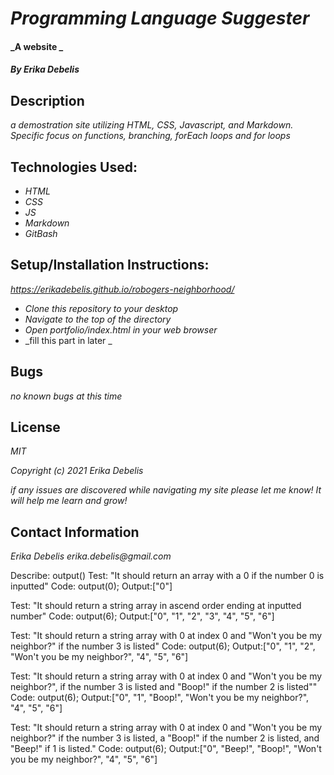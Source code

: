 # _Programming Language Suggester_

#### _A website _

#### _By Erika Debelis_

## Description

_a demostration site utilizing HTML, CSS, Javascript, and Markdown. Specific focus on functions, branching, forEach loops and for loops_

## Technologies Used:

* _HTML_
* _CSS_
* _JS_
* _Markdown_
* _GitBash_

## Setup/Installation Instructions:

_https://erikadebelis.github.io/robogers-neighborhood/_

* _Clone this repository to your desktop_
* _Navigate to the top of the directory_
* _Open portfolio/index.html in your web browser_
* _fill this part in later _


## Bugs

_no known bugs at this time_

## License

_MIT_

_Copyright (c) 2021 Erika Debelis_

_if any issues are discovered while navigating my site please let me know! It will help me learn and grow!_

## Contact Information

_Erika Debelis erika.debelis@gmail.com_


Describe: output()
Test: "It should return an array with a 0 if the number 0 is inputted"
Code: output(0);
Output:["0"]

Test: "It should return a string array in ascend order ending at inputted number"
Code: output(6);
Output:["0", "1", "2", "3", "4", "5", "6"]


Test: "It should return a string array with 0 at index 0 and "Won't you be my neighbor?" if the number 3 is listed"
Code: output(6);
Output:["0", "1", "2", "Won't you be my neighbor?", "4", "5", "6"]

Test: "It should return a string array with 0 at index 0 and "Won't you be my neighbor?", if the number 3 is listed and "Boop!" if the number 2 is listed""
Code: output(6);
Output:["0", "1", "Boop!", "Won't you be my neighbor?", "4", "5", "6"]

Test: "It should return a string array with 0 at index 0 and "Won't you be my neighbor?" if the number 3 is listed, a "Boop!" if the number 2 is listed, and "Beep!" if 1 is listed."
Code: output(6);
Output:["0", "Beep!", "Boop!", "Won't you be my neighbor?", "4", "5", "6"]

